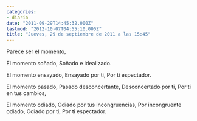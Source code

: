 ```yaml
---
categories:
- diario
date: "2011-09-29T14:45:32.000Z"
lastmod: "2012-10-07T04:55:10.000Z"
title: "Jueves, 29 de septiembre de 2011 a las 15:45"
---
```


Parece ser el momento,

El momento soñado,
Soñado e idealizado.

El momento ensayado,
Ensayado por ti,
Por ti espectador.

El momento pasado,
Pasado desconcertante,
Desconcertado por ti,
Por ti en tus cambios,

El momento odiado,
Odiado por tus incongruencias,
Por incongruente odiado,
Odiado por ti,
Por ti espectador.